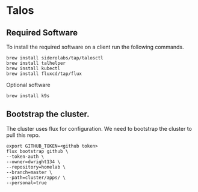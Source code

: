 # Talos
## Required Software
To install the required software on a client run the following commands.
```
brew install siderolabs/tap/talosctl
brew install talhelper
brew install kubectl
brew install fluxcd/tap/flux
```
Optional software
```
brew install k9s
```
## Bootstrap the cluster.
The cluster uses flux for configuration. We need to bootstrap the cluster to pull this repo.
```
export GITHUB_TOKEN=<github token>
flux bootstrap github \
--token-auth \
--owner=dwright134 \
--repository=homelab \
--branch=master \
--path=cluster/apps/ \
--personal=true
```
